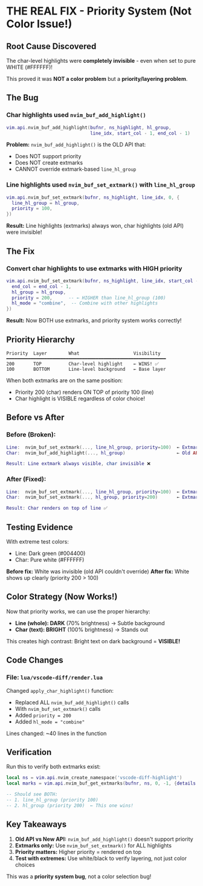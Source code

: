 # THE REAL FIX - Priority System (Not Color Issue!)

## Root Cause Discovered

The char-level highlights were **completely invisible** - even when set to pure WHITE (#FFFFFF)!

This proved it was **NOT a color problem** but a **priority/layering problem**.

## The Bug

### Char highlights used `nvim_buf_add_highlight()`
```lua
vim.api.nvim_buf_add_highlight(bufnr, ns_highlight, hl_group,
                               line_idx, start_col - 1, end_col - 1)
```

**Problem:** `nvim_buf_add_highlight()` is the OLD API that:
- Does NOT support priority
- Does NOT create extmarks
- CANNOT override extmark-based `line_hl_group`

### Line highlights used `nvim_buf_set_extmark()` with `line_hl_group`
```lua
vim.api.nvim_buf_set_extmark(bufnr, ns_highlight, line_idx, 0, {
  line_hl_group = hl_group,
  priority = 100,
})
```

**Result:** Line highlights (extmarks) always won, char highlights (old API) were invisible!

## The Fix

### Convert char highlights to use extmarks with HIGH priority

```lua
vim.api.nvim_buf_set_extmark(bufnr, ns_highlight, line_idx, start_col - 1, {
  end_col = end_col - 1,
  hl_group = hl_group,
  priority = 200,      -- ← HIGHER than line_hl_group (100)
  hl_mode = "combine",  -- Combine with other highlights
})
```

**Result:** Now BOTH use extmarks, and priority system works correctly!

## Priority Hierarchy

```
Priority  Layer        What                    Visibility
━━━━━━━━━━━━━━━━━━━━━━━━━━━━━━━━━━━━━━━━━━━━━━━━━━━━━━━━━━━
200       TOP          Char-level highlight    ← WINS! ✅
100       BOTTOM       Line-level background   ← Base layer
```

When both extmarks are on the same position:
- Priority 200 (char) renders ON TOP of priority 100 (line)
- Char highlight is VISIBLE regardless of color choice!

## Before vs After

### Before (Broken):
```lua
Line:  nvim_buf_set_extmark(..., line_hl_group, priority=100)  ← Extmark
Char:  nvim_buf_add_highlight(..., hl_group)                   ← Old API, no priority

Result: Line extmark always visible, char invisible ❌
```

### After (Fixed):
```lua
Line:  nvim_buf_set_extmark(..., line_hl_group, priority=100)  ← Extmark
Char:  nvim_buf_set_extmark(..., hl_group, priority=200)       ← Extmark, HIGHER!

Result: Char renders on top of line ✅
```

## Testing Evidence

With extreme test colors:
- Line: Dark green (#004400)
- Char: Pure white (#FFFFFF)

**Before fix:** White was invisible (old API couldn't override)
**After fix:** White shows up clearly (priority 200 > 100)

## Color Strategy (Now Works!)

Now that priority works, we can use the proper hierarchy:
- **Line (whole): DARK** (70% brightness) → Subtle background
- **Char (text): BRIGHT** (100% brightness) → Stands out

This creates high contrast: Bright text on dark background = **VISIBLE!**

## Code Changes

### File: `lua/vscode-diff/render.lua`

Changed `apply_char_highlight()` function:
- Replaced ALL `nvim_buf_add_highlight()` calls
- With `nvim_buf_set_extmark()` calls
- Added `priority = 200`
- Added `hl_mode = "combine"`

Lines changed: ~40 lines in the function

## Verification

Run this to verify both extmarks exist:

```lua
local ns = vim.api.nvim_create_namespace('vscode-diff-highlight')
local marks = vim.api.nvim_buf_get_extmarks(bufnr, ns, 0, -1, {details = true})

-- Should see BOTH:
-- 1. line_hl_group (priority 100)
-- 2. hl_group (priority 200)  ← This one wins!
```

## Key Takeaways

1. **Old API vs New API:** `nvim_buf_add_highlight()` doesn't support priority
2. **Extmarks only:** Use `nvim_buf_set_extmark()` for ALL highlights
3. **Priority matters:** Higher priority = rendered on top
4. **Test with extremes:** Use white/black to verify layering, not just color choices

This was a **priority system bug**, not a color selection bug!
